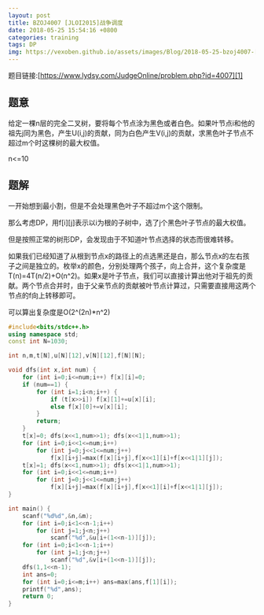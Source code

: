 ```yaml
---
layout: post
title: BZOJ4007 [JLOI2015]战争调度
date: 2018-05-25 15:54:16 +0800
categories: training
tags: DP
img: https://vexoben.github.io/assets/images/Blog/2018-05-25-bzoj4007-[jloi2015]战争调度.JPG
---
```


题目链接:[https://www.lydsy.com/JudgeOnline/problem.php?id=4007][1]

## **题意**

给定一棵n层的完全二叉树，要将每个节点涂为黑色或者白色。如果叶节点i和他的祖先j同为黑色，产生U(i,j)的贡献，同为白色产生V(i,j)的贡献，求黑色叶子节点不超过m个时这棵树的最大权值。

n<=10

## **题解**

一开始想到最小割，但是不会处理黑色叶子不超过m个这个限制。

那么考虑DP，用f[i][j]表示以i为根的子树中，选了j个黑色叶子节点的最大权值。

但是按照正常的树形DP，会发现由于不知道叶节点选择的状态而很难转移。

如果我们已经知道了从根到节点x的路径上的点选黑还是白，那么节点x的左右孩子之间是独立的。枚举x的颜色，分别处理两个孩子，向上合并，这个复杂度是T(n)=4T(n/2)+O(n^2)。如果x是叶子节点，我们可以直接计算出他对于祖先的贡献。两个节点合并时，由于父亲节点的贡献被叶节点计算过，只需要直接用这两个节点的f向上转移即可。

可以算出复杂度是O(2^(2n)*n^2)

```cpp
#include<bits/stdc++.h>
using namespace std;
const int N=1030;

int n,m,t[N],u[N][12],v[N][12],f[N][N];

void dfs(int x,int num) {
	for (int i=0;i<=num;i++) f[x][i]=0;
	if (num==1) {
		for (int i=1;i<n;i++) {
			if (t[x>>i]) f[x][1]+=u[x][i];
			else f[x][0]+=v[x][i];
		}
		return;
	}
	t[x]=0; dfs(x<<1,num>>1); dfs(x<<1|1,num>>1);
	for (int i=0;i<<1<=num;i++) 
		for (int j=0;j<<1<=num;j++)
			f[x][i+j]=max(f[x][i+j],f[x<<1][i]+f[x<<1|1][j]);
	t[x]=1; dfs(x<<1,num>>1); dfs(x<<1|1,num>>1);
	for (int i=0;i<<1<=num;i++)
		for (int j=0;j<<1<=num;j++)
			f[x][i+j]=max(f[x][i+j],f[x<<1][i]+f[x<<1|1][j]);
}

int main() {
	scanf("%d%d",&n,&m);
	for (int i=0;i<1<<n-1;i++)
		for (int j=1;j<n;j++)
			scanf("%d",&u[i+(1<<n-1)][j]);
	for (int i=0;i<1<<n-1;i++)
		for (int j=1;j<n;j++)
			scanf("%d",&v[i+(1<<n-1)][j]);
	dfs(1,1<<n-1);
	int ans=0;
	for (int i=0;i<=m;i++) ans=max(ans,f[1][i]);
	printf("%d",ans);
	return 0;
}
```

[1]: https://www.lydsy.com/JudgeOnline/problem.php?id=4007